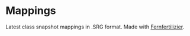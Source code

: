 # Mappings
Latest class snapshot mappings in .SRG format.
Made with [Fernfertilizier](https://github.com/PizzaCrust/Fernfertilizer).
